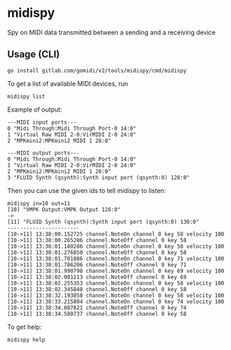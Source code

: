 # midispy
Spy on MIDI data transmitted between a sending and a receiving device

## Usage (CLI)

    go install gitlab.com/gomidi/v2/tools/midispy/cmd/midispy

To get a list of available MIDI devices, run

    midispy list

Example of output:

    ---MIDI input ports---
    0 "Midi Through:Midi Through Port-0 14:0"
    1 "Virtual Raw MIDI 2-0:VirMIDI 2-0 24:0"
    2 "MPKmini2:MPKmini2 MIDI 1 28:0"

    ---MIDI output ports---
    0 "Midi Through:Midi Through Port-0 14:0"
    1 "Virtual Raw MIDI 2-0:VirMIDI 2-0 24:0"
    2 "MPKmini2:MPKmini2 MIDI 1 28:0"
    3 "FLUID Synth (qsynth):Synth input port (qsynth:0) 128:0"

Then you can use the given ids to tell midispy to listen:

    midispy in=10 out=11
    [10] "VMPK Output:VMPK Output 128:0"
    ->
    [11] "FLUID Synth (qsynth):Synth input port (qsynth:0) 130:0"
    -----------------------
    [10->11] 13:38:00.152725 channel.NoteOn channel 0 key 58 velocity 100
    [10->11] 13:38:00.265286 channel.NoteOff channel 0 key 58
    [10->11] 13:38:01.180286 channel.NoteOn channel 0 key 58 velocity 100
    [10->11] 13:38:01.276850 channel.NoteOff channel 0 key 58
    [10->11] 13:38:01.701086 channel.NoteOn channel 0 key 71 velocity 100
    [10->11] 13:38:01.786206 channel.NoteOff channel 0 key 71
    [10->11] 13:38:01.990798 channel.NoteOn channel 0 key 69 velocity 100
    [10->11] 13:38:02.081213 channel.NoteOff channel 0 key 69
    [10->11] 13:38:02.255353 channel.NoteOn channel 0 key 58 velocity 100
    [10->11] 13:38:02.345848 channel.NoteOff channel 0 key 58
    [10->11] 13:38:32.193058 channel.NoteOn channel 0 key 58 velocity 100
    [10->11] 13:38:33.215804 channel.NoteOn channel 0 key 74 velocity 100
    [10->11] 13:38:34.087821 channel.NoteOff channel 0 key 74
    [10->11] 13:38:34.580737 channel.NoteOff channel 0 key 58


To get help:

    midispy help   

